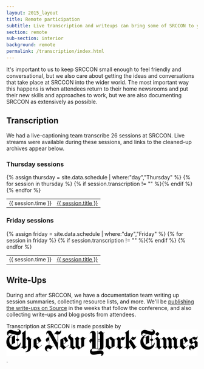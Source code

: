 ```yaml
---
layout: 2015_layout
title: Remote participation
subtitle: Live transcription and writeups can bring some of SRCCON to you.
section: remote
sub-section: interior
background: remote
permalink: /transcription/index.html
---
```


It's important to us to keep SRCCON small enough to feel friendly and conversational, but we also care about getting the ideas and conversations that take place at SRCCON into the wider world. The most important way this happens is when attendees return to their home newsrooms and put their new skills and approaches to work, but we are also documenting SRCCON as extensively as possible.

## Transcription

We had a live-captioning team transcribe 26 sessions at SRCCON. Live streams were available during these sessions, and links to the cleaned-up archives appear below.

<div>
    <h3>Thursday sessions</h3>
    <table>{% assign thursday = site.data.schedule | where:"day","Thursday" %}
{% for session in thursday %}
        {% if session.transcription != "" %}<tr><td>{{ session.time }}</td><td><a href="/transcriptions/SRCCON2016-{{ session.id }}">{{ session.title }}</a></td></tr>{% endif %}
{% endfor %}
    </table>
</div>

<div>
    <h3>Friday sessions</h3>
    <table>{% assign friday = site.data.schedule | where:"day","Friday" %}
{% for session in friday %}
        {% if session.transcription != "" %}<tr><td>{{ session.time }}</td><td><a href="/transcriptions/SRCCON2016-{{ session.id }}">{{ session.title }}</a></td></tr>{% endif %}
{% endfor %}
    </table>
</div>

## Write-Ups

During and after SRCCON, we have a documentation team writing up session summaries, collecting resource lists, and more. We'll be [publishing the write-ups on Source](https://source.opennews.org) in the weeks that follow the conference, and also collecting write-ups and blog posts from attendees.

<div id="sponsortag">
<p><span>Transcription at SRCCON is made possible by <a href="http://www.nytimes.com"></span><img src="/media/img/partners/NYT.png" class="transcript" alt="The New York Times"></a>.</p>
</div>
